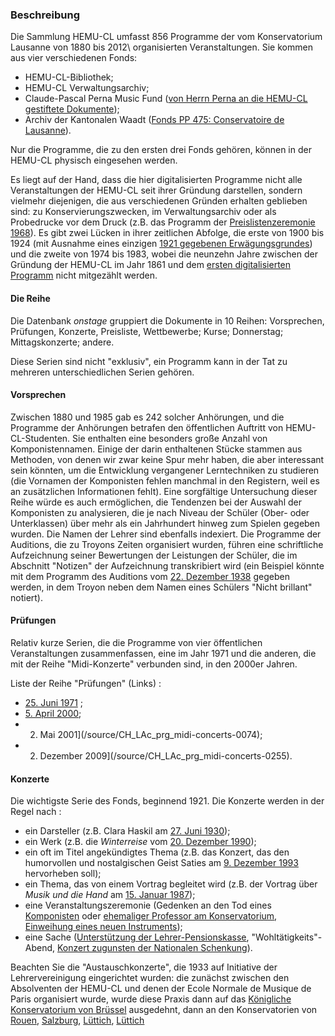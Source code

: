 ### Beschreibung

Die Sammlung HEMU-CL umfasst 856 Programme der vom Konservatorium Lausanne von 1880 bis 2012\ organisierten Veranstaltungen. Sie kommen aus vier verschiedenen Fonds:

* HEMU-CL-Bibliothek;
* HEMU-CL Verwaltungsarchiv;
* Claude-Pascal Perna Music Fund ([von Herrn Perna an die HEMU-CL gestiftete Dokumente](http://opacbiblio.hemu-cl.ch/cgi-bin/koha/opac-search.pl?q=claude-pascal+perna));
* Archiv der Kantonalen Waadt ([Fonds PP 475: Conservatoire de Lausanne](http://www.davel.vd.ch/detail.aspx?ID=43974)).

Nur die Programme, die zu den ersten drei Fonds gehören, können in der HEMU-CL physisch eingesehen werden.

Es liegt auf der Hand, dass die hier digitalisierten Programme nicht alle Veranstaltungen der HEMU-CL seit ihrer Gründung darstellen, sondern vielmehr diejenigen, die aus verschiedenen Gründen erhalten geblieben sind: zu Konservierungszwecken, im Verwaltungsarchiv oder als Probedrucke vor dem Druck (z.B. das Programm der [Preislistenzeremonie 1968](/quelle/CH_LAc_prg_palmares-0010)). Es gibt zwei Lücken in ihrer zeitlichen Abfolge, die erste von 1900 bis 1924 (mit Ausnahme eines einzigen [1921 gegebenen Erwägungsgrundes](/quelle/CH_LAc_prg_dates-0062)) und die zweite von 1974 bis 1983, wobei die neunzehn Jahre zwischen der Gründung der HEMU-CL im Jahr 1861 und dem [ersten digitalisierten Programm](/quelle/CH_LAc_prg_dates-0001) nicht mitgezählt werden.

#### Die Reihe

Die Datenbank _onstage_ gruppiert die Dokumente in 10 Reihen: Vorsprechen, Prüfungen, Konzerte, Preisliste, Wettbewerbe; Kurse; Donnerstag; Mittagskonzerte; andere.  

Diese Serien sind nicht "exklusiv", ein Programm kann in der Tat zu mehreren unterschiedlichen Serien gehören.

#### Vorsprechen

Zwischen 1880 und 1985 gab es 242 solcher Anhörungen, und die Programme der Anhörungen betrafen den öffentlichen Auftritt von HEMU-CL-Studenten. Sie enthalten eine besonders große Anzahl von Komponistennamen. Einige der darin enthaltenen Stücke stammen aus Methoden, von denen wir zwar keine Spur mehr haben, die aber interessant sein könnten, um die Entwicklung vergangener Lerntechniken zu studieren (die Vornamen der Komponisten fehlen manchmal in den Registern, weil es an zusätzlichen Informationen fehlt). Eine sorgfältige Untersuchung dieser Reihe würde es auch ermöglichen, die Tendenzen bei der Auswahl der Komponisten zu analysieren, die je nach Niveau der Schüler (Ober- oder Unterklassen) über mehr als ein Jahrhundert hinweg zum Spielen gegeben wurden. Die Namen der Lehrer sind ebenfalls indexiert. Die Programme der Auditions, die zu Troyons Zeiten organisiert wurden, führen eine schriftliche Aufzeichnung seiner Bewertungen der Leistungen der Schüler, die im Abschnitt "Notizen" der Aufzeichnung transkribiert wird (ein Beispiel könnte mit dem Programm des Auditions vom [22. Dezember 1938](/source/CH_LAc_prg_dates-0188) gegeben werden, in dem Troyon neben dem Namen eines Schülers "Nicht brillant" notiert).

#### Prüfungen

Relativ kurze Serien, die die Programme von vier öffentlichen Veranstaltungen zusammenfassen, eine im Jahr 1971 und die anderen, die mit der Reihe "Midi-Konzerte" verbunden sind, in den 2000er Jahren.

Liste der Reihe "Prüfungen" (Links) :

* [25. Juni 1971](/source/CH_LAc_prg_saisons-0228) ;
* [5. April 2000](/source/CH_LAc_prg_midi-concerts-0038);
* 2. Mai 2001](/source/CH_LAc_prg_midi-concerts-0074);
* 2. Dezember 2009](/source/CH_LAc_prg_midi-concerts-0255).

#### Konzerte

Die wichtigste Serie des Fonds, beginnend 1921\. Die Konzerte werden in der Regel nach :

* ein Darsteller (z.B. Clara Haskil am [27. Juni 1930](/source/CH_LAc_prg_dates-0089));
* ein Werk (z.B. die _Winterreise_ vom [20. Dezember 1990](/source/CH_LAc_prg_dates-0350));
* ein oft im Titel angekündigtes Thema (z.B. das Konzert, das den humorvollen und nostalgischen Geist Saties am [9. Dezember 1993](/source/CH_LAc_prg_jeudis-0579) hervorheben soll);
* ein Thema, das von einem Vortrag begleitet wird (z.B. der Vortrag über _Musik und die Hand_ am [15. Januar 1987](/source/CH_LAc_prg_jeudis-0145));
* eine Veranstaltungszeremonie (Gedenken an den Tod eines [Komponisten](/source/CH_LAc_prg_dates-0072) oder [ehemaliger Professor am Konservatorium](/source/CH_LAc_prg_concerts-0012), [Einweihung eines neuen Instruments](/source/CH_LAc_prg_concerts-0033));
* eine Sache ([Unterstützung der Lehrer-Pensionskasse](/source/CH_LAc_prg_dates-0247), "Wohltätigkeits"-Abend, [Konzert zugunsten der Nationalen Schenkung](/source/CH_LAc_prg_dates-0241)).

Beachten Sie die "Austauschkonzerte", die 1933 auf Initiative der Lehrervereinigung eingerichtet wurden: die zunächst zwischen den Absolventen der HEMU-CL und denen der Ecole Normale de Musique de Paris organisiert wurde, wurde diese Praxis dann auf das [Königliche Konservatorium von Brüssel](/source/CH_LAc_prg_seasons-0104) ausgedehnt, dann an den Konservatorien von [Rouen](/source/CH_LAc_prg_seasons-0073), [Salzburg](/source/CH_LAc_prg_jeudis-0053), [Lüttich](/source/CH_LAc_prg_seasons-0053), [Lüttich](/source/CH_LAc_prg_seasons-2010)

